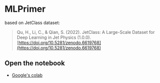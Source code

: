 # MLPrimer

based on JetClass dataset:
> Qu, H., Li, C., & Qian, S. (2022). 
> JetClass: A Large-Scale Dataset for Deep Learning in Jet Physics (1.0.0).
> [https://doi.org/10.5281/zenodo.6619768](https://doi.org/10.5281/zenodo.6619768)

## Open the notebook

* [Google's colab](https://colab.research.google.com/github/matt-komm/main/MLPrimer.ipynb)

